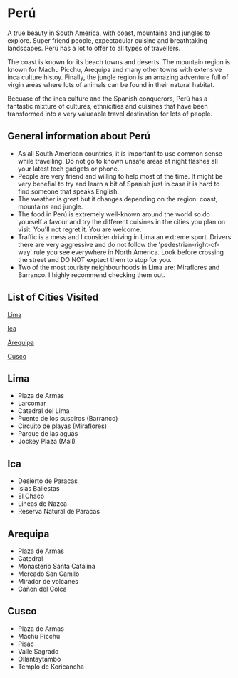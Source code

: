 # Perú
A true beauty in South America, with coast, mountains and jungles to explore. Super friend people, expectacular cuisine and breathtaking landscapes. Perú has a lot to offer to all types of travellers.

The coast is known for its beach towns and deserts. The mountain region is known for Machu Picchu, Arequipa and many other towns with extensive inca culture histoy. Finally, the jungle region is an amazing adventure full of virgin areas where lots of animals can be found in their natural habitat.

Becuase of the inca culture and the Spanish conquerors, Perú has a fantastic mixture of cultures, ethnicities and cuisines that have been transformed into a very valueable travel destination for lots of people.

## General information about Perú
- As all South American countries, it is important to use common sense while travelling. Do not go to known unsafe areas at night flashes all your latest tech gadgets or phone.
- People are very friend and willing to help most of the time. It might be very benefial to try and learn a bit of Spanish just in case it is hard to find someone that speaks English.
- The weather is great but it changes depending on the region: coast, mountains and jungle.
- The food in Perú is extremely well-known around the world so do yourself a favour and try the different cuisines in the cities you plan on visit. You'll not regret it. You are welcome.
- Traffic is a mess and I consider driving in Lima an extreme sport. Drivers there are very aggressive and do not follow the 'pedestrian-right-of-way' rule you see everywhere in North America. Look before crossing the street and DO NOT exptect them to stop for you.
- Two of the most touristy neighbourhoods in Lima are: Miraflores and Barranco. I highly recommend checking them out.


## List of Cities Visited
[Lima](https://github.com/rocajuanma/travel-tips/tree/master/americas/peru#lima)

[Ica](https://github.com/rocajuanma/travel-tips/tree/master/americas/peru#ica)

[Arequipa](https://github.com/rocajuanma/travel-tips/tree/master/americas/peru#arequipa)

[Cusco](https://github.com/rocajuanma/travel-tips/tree/master/americas/peru#cusco)

## Lima
- Plaza de Armas
- Larcomar
- Catedral del Lima
- Puente de los suspiros (Barranco)
- Circuito de playas (Miraflores)
- Parque de las aguas
- Jockey Plaza (Mall)


## Ica
- Desierto de Paracas
- Islas Ballestas
- El Chaco
- Lineas de Nazca
- Reserva Natural de Paracas

## Arequipa
- Plaza de Armas
- Catedral
- Monasterio Santa Catalina
- Mercado San Camilo
- Mirador de volcanes
- Cañon del Colca

## Cusco
- Plaza de Armas
- Machu Picchu
- Pisac
- Valle Sagrado
- Ollantaytambo
- Templo de Koricancha
